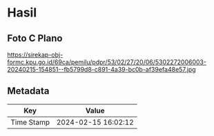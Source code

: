 # Hasil

## Foto C Plano

https://sirekap-obj-formc.kpu.go.id/69ca/pemilu/pdpr/53/02/27/20/06/5302272006003-20240215-154851--fb5799d8-c891-4a39-bc0b-af39efa48e57.jpg


## Metadata

| Key        | Value               |
| ---------- | ------------------- |
| Time Stamp | 2024-02-15 16:02:12 |



